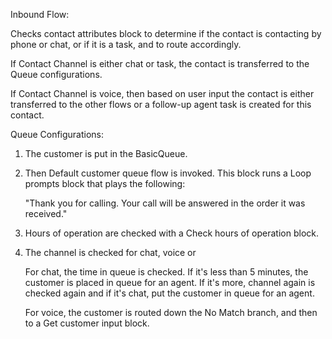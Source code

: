 Inbound Flow:

Checks contact attributes block to determine if the contact is contacting by phone or chat, or if it is a task, and to route accordingly.

If Contact Channel is either chat or task, the contact is transferred to the Queue configurations.

If Contact Channel is voice, then based on user input the contact is either transferred to the other flows or a follow-up agent task is created for this contact.

Queue Configurations:

1. The customer is put in the BasicQueue.

2. Then Default customer queue flow is invoked. This block runs a Loop prompts block that plays the following:

    "Thank you for calling. Your call will be answered in the order it was received."

3.  Hours of operation are checked with a Check hours of operation block.

4.  The channel is checked for chat, voice or

    For chat, the time in queue is checked. If it's less than 5 minutes, the customer is placed in queue for an agent. If it's more, channel again is checked again 
    and if it's chat, put the customer in queue for an agent.

    For voice, the customer is routed down the No Match branch, and then to a Get customer input block.
